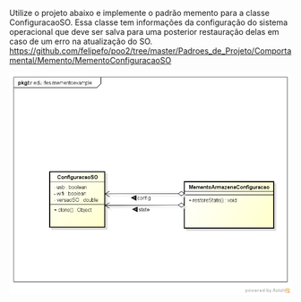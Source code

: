 
Utilize o projeto abaixo e implemente o padrão memento para a classe ConfiguracaoSO. Essa classe tem informações da configuração do sistema operacional que deve ser salva para uma posterior restauração delas em caso de um erro na atualização do SO.
https://github.com/felipefo/poo2/tree/master/Padroes_de_Projeto/Comportamental/Memento/MementoConfiguracaoSO

![Alt text](https://github.com/phoenixproject/poo2_2017/blob/master/Padroes_de_Projeto/Comportamental/Memento/MementoConfiguracaoSO/src/mementoexamplo/diagrama_memento.png?raw=true "Diagrama Memento")